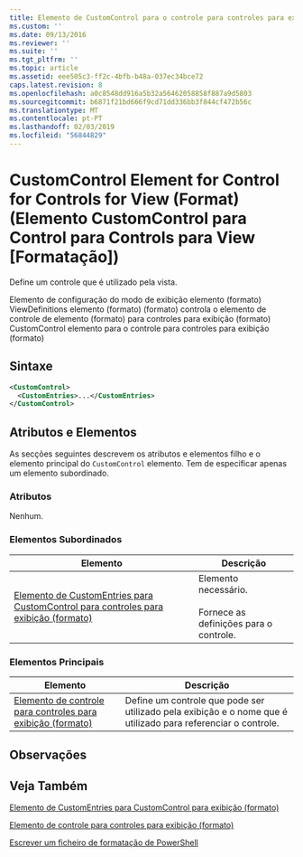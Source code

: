```yaml
---
title: Elemento de CustomControl para o controle para controles para exibição (formato) | Documentos da Microsoft
ms.custom: ''
ms.date: 09/13/2016
ms.reviewer: ''
ms.suite: ''
ms.tgt_pltfrm: ''
ms.topic: article
ms.assetid: eee505c3-ff2c-4bfb-b48a-037ec34bce72
caps.latest.revision: 8
ms.openlocfilehash: a0c8548dd916a5b32a56462058858f887a9d5803
ms.sourcegitcommit: b6871f21bd666f9cd71dd336bb3f844cf472b56c
ms.translationtype: MT
ms.contentlocale: pt-PT
ms.lasthandoff: 02/03/2019
ms.locfileid: "56844829"
---
```

# <a name="customcontrol-element-for-control-for-controls-for-view-format"></a>CustomControl Element for Control for Controls for View (Format) (Elemento CustomControl para Control para Controls para View [Formatação])

Define um controle que é utilizado pela vista.

Elemento de configuração do modo de exibição elemento (formato) ViewDefinitions elemento (formato) (formato) controla o elemento de controle de elemento (formato) para controles para exibição (formato) CustomControl elemento para o controle para controles para exibição (formato)

## <a name="syntax"></a>Sintaxe

```xml
<CustomControl>
  <CustomEntries>...</CustomEntries>
</CustomControl>
```

## <a name="attributes-and-elements"></a>Atributos e Elementos

As secções seguintes descrevem os atributos e elementos filho e o elemento principal do `CustomControl` elemento. Tem de especificar apenas um elemento subordinado.

### <a name="attributes"></a>Atributos

Nenhum.

### <a name="child-elements"></a>Elementos Subordinados

|Elemento|Descrição|
|-------------|-----------------|
|[Elemento de CustomEntries para CustomControl para controles para exibição (formato)](./customentries-element-for-customcontrol-for-controls-for-view-format.md)|Elemento necessário.<br /><br /> Fornece as definições para o controle.|

### <a name="parent-elements"></a>Elementos Principais

|Elemento|Descrição|
|-------------|-----------------|
|[Elemento de controle para controles para exibição (formato)](./control-element-for-controls-for-view-format.md)|Define um controle que pode ser utilizado pela exibição e o nome que é utilizado para referenciar o controle.|

## <a name="remarks"></a>Observações

## <a name="see-also"></a>Veja Também

[Elemento de CustomEntries para CustomControl para exibição (formato)](./customentries-element-for-customcontrol-for-controls-for-configuration-format.md)

[Elemento de controle para controles para exibição (formato)](./control-element-for-controls-for-view-format.md)

[Escrever um ficheiro de formatação de PowerShell](./writing-a-powershell-formatting-file.md)

